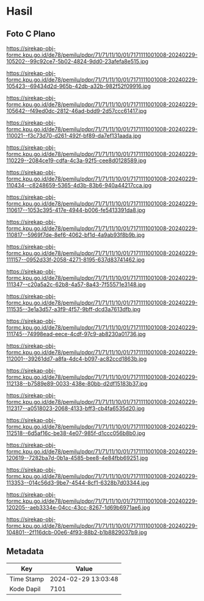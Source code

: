 # Hasil

## Foto C Plano

https://sirekap-obj-formc.kpu.go.id/de78/pemilu/pdpr/71/71/11/10/01/7171111001008-20240229-105202--99c92ce7-5b02-4824-9dd0-23afefa8e515.jpg

https://sirekap-obj-formc.kpu.go.id/de78/pemilu/pdpr/71/71/11/10/01/7171111001008-20240229-105423--69434d2d-965b-42db-a32b-982f52f09916.jpg

https://sirekap-obj-formc.kpu.go.id/de78/pemilu/pdpr/71/71/11/10/01/7171111001008-20240229-105642--f49ed0dc-2812-46ad-bdd9-2d57ccc61417.jpg

https://sirekap-obj-formc.kpu.go.id/de78/pemilu/pdpr/71/71/11/10/01/7171111001008-20240229-110021--f3c73d70-d261-492f-bf89-da7ef131aada.jpg

https://sirekap-obj-formc.kpu.go.id/de78/pemilu/pdpr/71/71/11/10/01/7171111001008-20240229-110229--2084ce19-cdfa-4c3a-92f5-cee8d0128589.jpg

https://sirekap-obj-formc.kpu.go.id/de78/pemilu/pdpr/71/71/11/10/01/7171111001008-20240229-110434--c8248659-5365-4d3b-83b6-940a44217cca.jpg

https://sirekap-obj-formc.kpu.go.id/de78/pemilu/pdpr/71/71/11/10/01/7171111001008-20240229-110617--1053c395-417e-4944-b006-fe5413391da8.jpg

https://sirekap-obj-formc.kpu.go.id/de78/pemilu/pdpr/71/71/11/10/01/7171111001008-20240229-110817--5969f7de-8ef6-4062-bf1d-4a9ab93f8b9b.jpg

https://sirekap-obj-formc.kpu.go.id/de78/pemilu/pdpr/71/71/11/10/01/7171111001008-20240229-111157--0952d33f-2058-4271-8195-637d83741462.jpg

https://sirekap-obj-formc.kpu.go.id/de78/pemilu/pdpr/71/71/11/10/01/7171111001008-20240229-111347--c20a5a2c-62b8-4a57-8a43-7f55571e3148.jpg

https://sirekap-obj-formc.kpu.go.id/de78/pemilu/pdpr/71/71/11/10/01/7171111001008-20240229-111535--3e1a3d57-a3f9-4f57-9bff-dcd3a7613dfb.jpg

https://sirekap-obj-formc.kpu.go.id/de78/pemilu/pdpr/71/71/11/10/01/7171111001008-20240229-111745--74998ead-eece-4cdf-97c9-ab8230a01736.jpg

https://sirekap-obj-formc.kpu.go.id/de78/pemilu/pdpr/71/71/11/10/01/7171111001008-20240229-112001--39261dd7-a8fa-4dc4-b097-ac82ccd1863b.jpg

https://sirekap-obj-formc.kpu.go.id/de78/pemilu/pdpr/71/71/11/10/01/7171111001008-20240229-112138--b7589e89-0033-438e-80bb-d2df15183b37.jpg

https://sirekap-obj-formc.kpu.go.id/de78/pemilu/pdpr/71/71/11/10/01/7171111001008-20240229-112317--a0518023-2068-4133-bff3-cb4fa6535d20.jpg

https://sirekap-obj-formc.kpu.go.id/de78/pemilu/pdpr/71/71/11/10/01/7171111001008-20240229-112518--6d5af16c-be38-4e07-985f-d1ccc056b8b0.jpg

https://sirekap-obj-formc.kpu.go.id/de78/pemilu/pdpr/71/71/11/10/01/7171111001008-20240229-120619--7282ba7d-0b1a-4585-bee8-4e84fbb69251.jpg

https://sirekap-obj-formc.kpu.go.id/de78/pemilu/pdpr/71/71/11/10/01/7171111001008-20240229-113353--014c56d3-9be7-4544-8cf1-6328b7d03344.jpg

https://sirekap-obj-formc.kpu.go.id/de78/pemilu/pdpr/71/71/11/10/01/7171111001008-20240229-120205--aeb3334e-04cc-43cc-8267-1d69b6971ae6.jpg

https://sirekap-obj-formc.kpu.go.id/de78/pemilu/pdpr/71/71/11/10/01/7171111001008-20240229-104801--2f116dcb-00e6-4f93-88b2-b1b8829037b9.jpg


## Metadata

| Key        | Value               |
| ---------- | ------------------- |
| Time Stamp | 2024-02-29 13:03:48 |
| Kode Dapil | 7101                |



